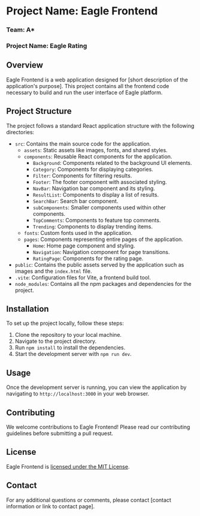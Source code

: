 # Project Name: Eagle Frontend
### Team: A*
### Project Name: Eagle Rating

## Overview
Eagle Frontend is a web application designed for [short description of the application's purpose]. This project contains all the frontend code necessary to build and run the user interface of Eagle platform.

## Project Structure
The project follows a standard React application structure with the following directories:

- `src`: Contains the main source code for the application.
    - `assets`: Static assets like images, fonts, and shared styles.
    - `components`: Reusable React components for the application.
        - `Background`: Components related to the background UI elements.
        - `Category`: Components for displaying categories.
        - `Filter`: Components for filtering results.
        - `Footer`: The footer component with associated styling.
        - `NavBar`: Navigation bar component and its styling.
        - `ResultList`: Components to display a list of results.
        - `SearchBar`: Search bar component.
        - `subComponents`: Smaller components used within other components.
        - `TopComments`: Components to feature top comments.
        - `Trending`: Components to display trending items.
    - `fonts`: Custom fonts used in the application.
    - `pages`: Components representing entire pages of the application.
        - `Home`: Home page component and styling.
        - `Navigation`: Navigation component for page transitions.
        - `RatingPage`: Components for the rating page.
- `public`: Contains the public assets served by the application such as images and the `index.html` file.
- `.vite`: Configuration files for Vite, a frontend build tool.
- `node_modules`: Contains all the npm packages and dependencies for the project.

## Installation

To set up the project locally, follow these steps:

1. Clone the repository to your local machine.
2. Navigate to the project directory.
3. Run `npm install` to install the dependencies.
4. Start the development server with `npm run dev`.

## Usage

Once the development server is running, you can view the application by navigating to `http://localhost:3000` in your web browser.

## Contributing

We welcome contributions to Eagle Frontend! Please read our contributing guidelines before submitting a pull request.

## License

Eagle Frontend is [licensed under the MIT License](LICENSE.md).

## Contact

For any additional questions or comments, please contact [contact information or link to contact page].
